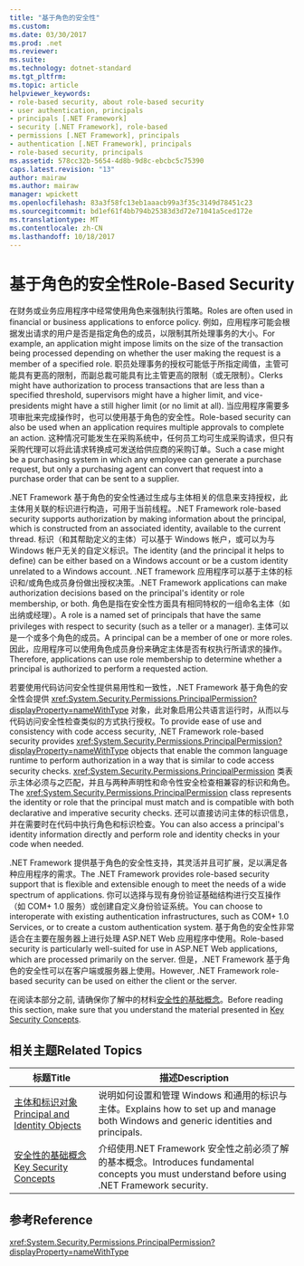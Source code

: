 ```yaml
---
title: "基于角色的安全性"
ms.custom: 
ms.date: 03/30/2017
ms.prod: .net
ms.reviewer: 
ms.suite: 
ms.technology: dotnet-standard
ms.tgt_pltfrm: 
ms.topic: article
helpviewer_keywords:
- role-based security, about role-based security
- user authentication, principals
- principals [.NET Framework]
- security [.NET Framework], role-based
- permissions [.NET Framework], principals
- authentication [.NET Framework], principals
- role-based security, principals
ms.assetid: 578cc32b-5654-4d8b-9d8c-ebcbc5c75390
caps.latest.revision: "13"
author: mairaw
ms.author: mairaw
manager: wpickett
ms.openlocfilehash: 83a3f58fc13eb1aaacb99a3f35c3149d78451c23
ms.sourcegitcommit: bd1ef61f4bb794b25383d3d72e71041a5ced172e
ms.translationtype: MT
ms.contentlocale: zh-CN
ms.lasthandoff: 10/18/2017
---
```

# <a name="role-based-security"></a><span data-ttu-id="b62cc-102">基于角色的安全性</span><span class="sxs-lookup"><span data-stu-id="b62cc-102">Role-Based Security</span></span>
<span data-ttu-id="b62cc-103">在财务或业务应用程序中经常使用角色来强制执行策略。</span><span class="sxs-lookup"><span data-stu-id="b62cc-103">Roles are often used in financial or business applications to enforce policy.</span></span> <span data-ttu-id="b62cc-104">例如，应用程序可能会根据发出请求的用户是否是指定角色的成员，以限制其所处理事务的大小。</span><span class="sxs-lookup"><span data-stu-id="b62cc-104">For example, an application might impose limits on the size of the transaction being processed depending on whether the user making the request is a member of a specified role.</span></span> <span data-ttu-id="b62cc-105">职员处理事务的授权可能低于所指定阈值，主管可能具有更高的限制，而副总裁可能具有比主管更高的限制（或无限制）。</span><span class="sxs-lookup"><span data-stu-id="b62cc-105">Clerks might have authorization to process transactions that are less than a specified threshold, supervisors might have a higher limit, and vice-presidents might have a still higher limit (or no limit at all).</span></span> <span data-ttu-id="b62cc-106">当应用程序需要多项审批来完成操作时，也可以使用基于角色的安全性。</span><span class="sxs-lookup"><span data-stu-id="b62cc-106">Role-based security can also be used when an application requires multiple approvals to complete an action.</span></span> <span data-ttu-id="b62cc-107">这种情况可能发生在采购系统中，任何员工均可生成采购请求，但只有采购代理可以将此请求转换成可发送给供应商的采购订单。</span><span class="sxs-lookup"><span data-stu-id="b62cc-107">Such a case might be a purchasing system in which any employee can generate a purchase request, but only a purchasing agent can convert that request into a purchase order that can be sent to a supplier.</span></span>  
  
 <span data-ttu-id="b62cc-108">.NET Framework 基于角色的安全性通过生成与主体相关的信息来支持授权，此主体用关联的标识进行构造，可用于当前线程。</span><span class="sxs-lookup"><span data-stu-id="b62cc-108">.NET Framework role-based security supports authorization by making information about the principal, which is constructed from an associated identity, available to the current thread.</span></span> <span data-ttu-id="b62cc-109">标识（和其帮助定义的主体）可以基于 Windows 帐户，或可以为与 Windows 帐户无关的自定义标识。</span><span class="sxs-lookup"><span data-stu-id="b62cc-109">The identity (and the principal it helps to define) can be either based on a Windows account or be a custom identity unrelated to a Windows account.</span></span> <span data-ttu-id="b62cc-110">.NET framework 应用程序可以基于主体的标识和/或角色成员身份做出授权决策。</span><span class="sxs-lookup"><span data-stu-id="b62cc-110">.NET Framework applications can make authorization decisions based on the principal's identity or role membership, or both.</span></span> <span data-ttu-id="b62cc-111">角色是指在安全性方面具有相同特权的一组命名主体（如出纳或经理）。</span><span class="sxs-lookup"><span data-stu-id="b62cc-111">A role is a named set of principals that have the same privileges with respect to security (such as a teller or a manager).</span></span> <span data-ttu-id="b62cc-112">主体可以是一个或多个角色的成员。</span><span class="sxs-lookup"><span data-stu-id="b62cc-112">A principal can be a member of one or more roles.</span></span> <span data-ttu-id="b62cc-113">因此，应用程序可以使用角色成员身份来确定主体是否有权执行所请求的操作。</span><span class="sxs-lookup"><span data-stu-id="b62cc-113">Therefore, applications can use role membership to determine whether a principal is authorized to perform a requested action.</span></span>  
  
 <span data-ttu-id="b62cc-114">若要使用代码访问安全性提供易用性和一致性，.NET Framework 基于角色的安全性会提供 <xref:System.Security.Permissions.PrincipalPermission?displayProperty=nameWithType> 对象，此对象启用公共语言运行时，从而以与代码访问安全性检查类似的方式执行授权。</span><span class="sxs-lookup"><span data-stu-id="b62cc-114">To provide ease of use and consistency with code access security, .NET Framework role-based security provides <xref:System.Security.Permissions.PrincipalPermission?displayProperty=nameWithType> objects that enable the common language runtime to perform authorization in a way that is similar to code access security checks.</span></span> <span data-ttu-id="b62cc-115"><xref:System.Security.Permissions.PrincipalPermission> 类表示主体必须与之匹配，并且与两种声明性和命令性安全检查相兼容的标识和角色。</span><span class="sxs-lookup"><span data-stu-id="b62cc-115">The <xref:System.Security.Permissions.PrincipalPermission> class represents the identity or role that the principal must match and is compatible with both declarative and imperative security checks.</span></span> <span data-ttu-id="b62cc-116">还可以直接访问主体的标识信息，并在需要时在代码中执行角色和标识检查。</span><span class="sxs-lookup"><span data-stu-id="b62cc-116">You can also access a principal's identity information directly and perform role and identity checks in your code when needed.</span></span>  
  
 <span data-ttu-id="b62cc-117">.NET Framework 提供基于角色的安全性支持，其灵活并且可扩展，足以满足各种应用程序的需求。</span><span class="sxs-lookup"><span data-stu-id="b62cc-117">The .NET Framework provides role-based security support that is flexible and extensible enough to meet the needs of a wide spectrum of applications.</span></span> <span data-ttu-id="b62cc-118">你可以选择与现有身份验证基础结构进行交互操作（如 COM+ 1.0 服务）或创建自定义身份验证系统。</span><span class="sxs-lookup"><span data-stu-id="b62cc-118">You can choose to interoperate with existing authentication infrastructures, such as COM+ 1.0 Services, or to create a custom authentication system.</span></span> <span data-ttu-id="b62cc-119">基于角色的安全性非常适合在主要在服务器上进行处理 ASP.NET Web 应用程序中使用。</span><span class="sxs-lookup"><span data-stu-id="b62cc-119">Role-based security is particularly well-suited for use in ASP.NET Web applications, which are processed primarily on the server.</span></span> <span data-ttu-id="b62cc-120">但是，.NET Framework 基于角色的安全性可以在客户端或服务器上使用。</span><span class="sxs-lookup"><span data-stu-id="b62cc-120">However, .NET Framework role-based security can be used on either the client or the server.</span></span>  
  
 <span data-ttu-id="b62cc-121">在阅读本部分之前, 请确保你了解中的材料[安全性的基础概念](../../../docs/standard/security/key-security-concepts.md)。</span><span class="sxs-lookup"><span data-stu-id="b62cc-121">Before reading this section, make sure that you understand the material presented in [Key Security Concepts](../../../docs/standard/security/key-security-concepts.md).</span></span>  
  
## <a name="related-topics"></a><span data-ttu-id="b62cc-122">相关主题</span><span class="sxs-lookup"><span data-stu-id="b62cc-122">Related Topics</span></span>  
  
|<span data-ttu-id="b62cc-123">标题</span><span class="sxs-lookup"><span data-stu-id="b62cc-123">Title</span></span>|<span data-ttu-id="b62cc-124">描述</span><span class="sxs-lookup"><span data-stu-id="b62cc-124">Description</span></span>|  
|-----------|-----------------|  
|[<span data-ttu-id="b62cc-125">主体和标识对象</span><span class="sxs-lookup"><span data-stu-id="b62cc-125">Principal and Identity Objects</span></span>](../../../docs/standard/security/principal-and-identity-objects.md)|<span data-ttu-id="b62cc-126">说明如何设置和管理 Windows 和通用的标识与主体。</span><span class="sxs-lookup"><span data-stu-id="b62cc-126">Explains how to set up and manage both Windows and generic identities and principals.</span></span>|  
|[<span data-ttu-id="b62cc-127">安全性的基础概念</span><span class="sxs-lookup"><span data-stu-id="b62cc-127">Key Security Concepts</span></span>](../../../docs/standard/security/key-security-concepts.md)|<span data-ttu-id="b62cc-128">介绍使用.NET Framework 安全性之前必须了解的基本概念。</span><span class="sxs-lookup"><span data-stu-id="b62cc-128">Introduces fundamental concepts you must understand before using .NET Framework security.</span></span>|  
  
## <a name="reference"></a><span data-ttu-id="b62cc-129">参考</span><span class="sxs-lookup"><span data-stu-id="b62cc-129">Reference</span></span>  
 <xref:System.Security.Permissions.PrincipalPermission?displayProperty=nameWithType>
